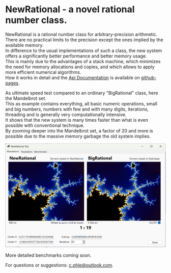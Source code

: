 # NewRational - a novel rational number class.

NewRational is a rational number class for arbitrary-precision arithmetic.  
There are no practical limits to the precision except the ones implied by the available memory.  
In difference to the usual implementations of such a class, the new system offers 
a significantly better performance and better memory usage.  
This is mainly due to the advantages of a stack machine, which minimizes the need for memory allocations and copies, 
and which allows to apply more efficient numerical algorithms.  
How it works in detail and the [Api Documentation](https://c-ohle.github.io/RationalNumerics/api/System.Numerics.Rational.html) 
is available on [github-pages](https://c-ohle.github.io/RationalNumerics/).

As ultimate speed test compared to an ordinary "BigRational" class, here the Mandelbrot set.   
This as example contains everything, all basic numeric operations, small and big numbers, numbers with few and with many digits, iterations, threading and is generally very computationally intensive.  
It shows that the new system is many times faster than what is even possible with conventional technique.  
By zooming deeper into the Mandelbrot set, a factor of 20 and more is possible due to the massive memory garbage the old system implies.

![Mandel1](docs/images/mandel1.png)

More detailed benchmarks coming soon.   

For questions or suggestions: [c.ohle@outlook.com](mailto:c.ohle@outlook.com).


<!--
The precision is useful for solving robustness problems of algorithms that are sensitive to it.  
Geometric algorithms in particular tend to do this. E.g. With rational arithmetic, the intersections of lines, planes as well as transformations are always exact 
and corresponding algorithms cannot fail, as is always possible with floating-point arithmetic.
-->